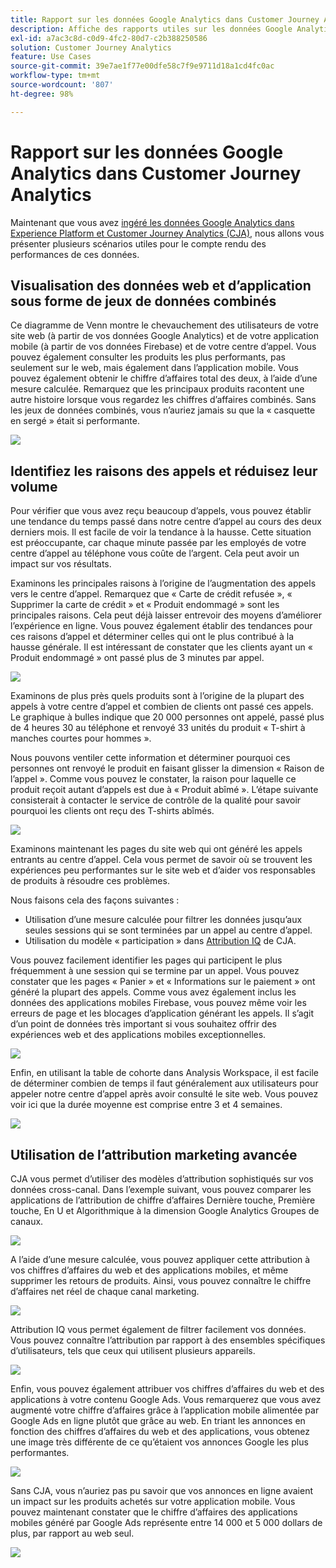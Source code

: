 ```yaml
---
title: Rapport sur les données Google Analytics dans Customer Journey Analytics
description: Affiche des rapports utiles sur les données Google Analytics dans Customer Journey Analytics
exl-id: a7ac3c8d-c0d9-4fc2-80d7-c2b388250586
solution: Customer Journey Analytics
feature: Use Cases
source-git-commit: 39e7ae1f77e00dfe58c7f9e9711d18a1cd4fc0ac
workflow-type: tm+mt
source-wordcount: '807'
ht-degree: 98%

---
```


# Rapport sur les données Google Analytics dans Customer Journey Analytics

Maintenant que vous avez [ingéré les données Google Analytics dans Experience Platform et Customer Journey Analytics (CJA)](/help/use-cases/ga-to-cja.md), nous allons vous présenter plusieurs scénarios utiles pour le compte rendu des performances de ces données.

## Visualisation des données web et dʼapplication sous forme de jeux de données combinés

Ce diagramme de Venn montre le chevauchement des utilisateurs de votre site web (à partir de vos données Google Analytics) et de votre application mobile (à partir de vos données Firebase) et de votre centre dʼappel. Vous pouvez également consulter les produits les plus performants, pas seulement sur le web, mais également dans lʼapplication mobile. Vous pouvez également obtenir le chiffre dʼaffaires total des deux, à lʼaide dʼune mesure calculée. Remarquez que les principaux produits racontent une autre histoire lorsque vous regardez les chiffres dʼaffaires combinés. Sans les jeux de données combinés, vous nʼauriez jamais su que la « casquette en sergé » était si performante.

![](assets/combined-datasets.png)

## Identifiez les raisons des appels et réduisez leur volume

Pour vérifier que vous avez reçu beaucoup dʼappels, vous pouvez établir une tendance du temps passé dans notre centre dʼappel au cours des deux derniers mois. Il est facile de voir la tendance à la hausse. Cette situation est préoccupante, car chaque minute passée par les employés de votre centre dʼappel au téléphone vous coûte de lʼargent. Cela peut avoir un impact sur vos résultats.

Examinons les principales raisons à lʼorigine de lʼaugmentation des appels vers le centre dʼappel. Remarquez que « Carte de crédit refusée », « Supprimer la carte de crédit » et « Produit endommagé » sont les principales raisons. Cela peut déjà laisser entrevoir des moyens dʼaméliorer lʼexpérience en ligne. Vous pouvez également établir des tendances pour ces raisons dʼappel et déterminer celles qui ont le plus contribué à la hausse générale. Il est intéressant de constater que les clients ayant un « Produit endommagé » ont passé plus de 3 minutes par appel.

![](assets/call-volume.png)

Examinons de plus près quels produits sont à lʼorigine de la plupart des appels à votre centre dʼappel et combien de clients ont passé ces appels. Le graphique à bulles indique que 20 000 personnes ont appelé, passé plus de 4 heures 30 au téléphone et renvoyé 33 unités du produit « T-shirt à manches courtes pour hommes ».

Nous pouvons ventiler cette information et déterminer pourquoi ces personnes ont renvoyé le produit en faisant glisser la dimension « Raison de lʼappel ». Comme vous pouvez le constater, la raison pour laquelle ce produit reçoit autant dʼappels est due à « Produit abîmé ». Lʼétape suivante consisterait à contacter le service de contrôle de la qualité pour savoir pourquoi les clients ont reçu des T-shirts abîmés.

![](assets/call-reason.png)

Examinons maintenant les pages du site web qui ont généré les appels entrants au centre dʼappel. Cela vous permet de savoir où se trouvent les expériences peu performantes sur le site web et dʼaider vos responsables de produits à résoudre ces problèmes.

Nous faisons cela des façons suivantes :

* Utilisation dʼune mesure calculée pour filtrer les données jusquʼaux seules sessions qui se sont terminées par un appel au centre dʼappel.
* Utilisation du modèle « participation » dans [Attribution IQ](https://experienceleague.adobe.com/docs/analytics-platform/using/cja-workspace/attribution/models.html#cja-workspace) de CJA.

Vous pouvez facilement identifier les pages qui participent le plus fréquemment à une session qui se termine par un appel. Vous pouvez constater que les pages « Panier » et « Informations sur le paiement » ont généré la plupart des appels. Comme vous avez également inclus les données des applications mobiles Firebase, vous pouvez même voir les erreurs de page et les blocages dʼapplication générant les appels. Il sʼagit dʼun point de données très important si vous souhaitez offrir des expériences web et des applications mobiles exceptionnelles.

![](assets/contributing-pages.png)

Enfin, en utilisant la table de cohorte dans Analysis Workspace, il est facile de déterminer combien de temps il faut généralement aux utilisateurs pour appeler notre centre dʼappel après avoir consulté le site web. Vous pouvez voir ici que la durée moyenne est comprise entre 3 et 4 semaines.

![](assets/cohort.png)

## Utilisation de lʼattribution marketing avancée

CJA vous permet dʼutiliser des modèles dʼattribution sophistiqués sur vos données cross-canal. Dans lʼexemple suivant, vous pouvez comparer les applications de lʼattribution de chiffre dʼaffaires Dernière touche, Première touche, En U et Algorithmique à la dimension Google Analytics Groupes de canaux.

![](assets/mktg-attribution.png)

A lʼaide dʼune mesure calculée, vous pouvez appliquer cette attribution à vos chiffres dʼaffaires du web et des applications mobiles, et même supprimer les retours de produits. Ainsi, vous pouvez connaître le chiffre dʼaffaires net réel de chaque canal marketing.

![](assets/calc-metric.png)

Attribution IQ vous permet également de filtrer facilement vos données. Vous pouvez connaître lʼattribution par rapport à des ensembles spécifiques dʼutilisateurs, tels que ceux qui utilisent plusieurs appareils.

![](assets/filter.png)

Enfin, vous pouvez également attribuer vos chiffres dʼaffaires du web et des applications à votre contenu Google Ads. Vous remarquerez que vous avez augmenté votre chiffre dʼaffaires grâce à lʼapplication mobile alimentée par Google Ads en ligne plutôt que grâce au web. En triant les annonces en fonction des chiffres dʼaffaires du web et des applications, vous obtenez une image très différente de ce quʼétaient vos annonces Google les plus performantes.

![](assets/google-ad.png)

Sans CJA, vous nʼauriez pas pu savoir que vos annonces en ligne avaient un impact sur les produits achetés sur votre application mobile. Vous pouvez maintenant constater que le chiffre dʼaffaires des applications mobiles généré par Google Ads représente entre 14 000 et 5 000 dollars de plus, par rapport au web seul.

![](assets/google-ad2.png)
